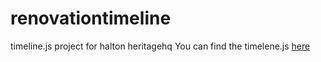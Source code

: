 # renovationtimeline
timeline.js project for halton heritagehq 
You can find the timelene.js [here](https://timeline.knightlab.com/#make)
